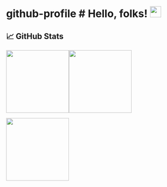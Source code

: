 # github-profile # Hello, folks! <img src="https://www.ptd3v.dev/wp-content/uploads/wave.gif" width="30px" height="30px" />

## &#x1f4c8; GitHub Stats
<img align="center" height="170px" src="https://github-readme-stats.vercel.app/api?username=ptd3v&show_icons=true&hide=prs&rank_icon=github&theme=github_dark_dimmed" /><img align="center" height="170px" src="https://streak-stats.demolab.com?user=ptd3v&border_radius=&background=24292F&stroke=539BF5&sideLabels=ADBAC7&dates=ADBAC7&excludeDaysLabel=ADBAC7&sideNums=539BF5&fire=539BF5&currStreakLabel=539BF5&currStreakNum=539BF5&border=24292F" />

<img align="center" height="170px" src="https://github-readme-stats.vercel.app/api/top-langs/?username=ptd3v&layout=compact&size_weight=0.5&count_weight=0.5" />

